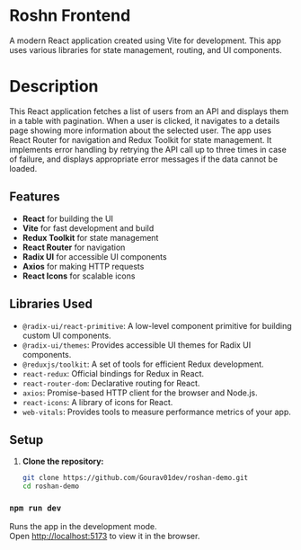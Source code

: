 # Roshn Frontend

A modern React application created using Vite for development. This app uses various libraries for state management, routing, and UI components.

# Description

This React application fetches a list of users from an API and displays them in a table with pagination. When a user is clicked, it navigates to a details page showing more information about the selected user. The app uses React Router for navigation and Redux Toolkit for state management. It implements error handling by retrying the API call up to three times in case of failure, and displays appropriate error messages if the data cannot be loaded.

## Features

- **React** for building the UI
- **Vite** for fast development and build
- **Redux Toolkit** for state management
- **React Router** for navigation
- **Radix UI** for accessible UI components
- **Axios** for making HTTP requests
- **React Icons** for scalable icons

## Libraries Used

- `@radix-ui/react-primitive`: A low-level component primitive for building custom UI components.
- `@radix-ui/themes`: Provides accessible UI themes for Radix UI components.
- `@reduxjs/toolkit`: A set of tools for efficient Redux development.
- `react-redux`: Official bindings for Redux in React.
- `react-router-dom`: Declarative routing for React.
- `axios`: Promise-based HTTP client for the browser and Node.js.
- `react-icons`: A library of icons for React.
- `web-vitals`: Provides tools to measure performance metrics of your app.

## Setup

1. **Clone the repository:**

   ```bash
   git clone https://github.com/Gourav01dev/roshan-demo.git
   cd roshan-demo

### `npm run dev`

Runs the app in the development mode.\
Open [http://localhost:5173](http://localhost:5173) to view it in the browser.
